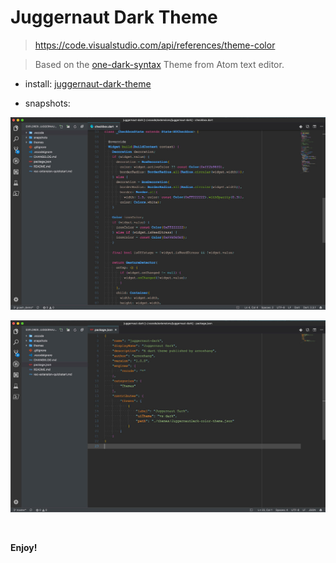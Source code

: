 # Juggernaut Dark Theme

> https://code.visualstudio.com/api/references/theme-color

> Based on the [one-dark-syntax](https://github.com/atom/one-dark-syntax) Theme from Atom text editor.

- install: [juggernaut-dark-theme](https://marketplace.visualstudio.com/items?itemName=arnozhang.juggernaut-dark-theme)

- snapshots:

![dart.jpg](https://raw.githubusercontent.com/arnozhang/juggernaut-dark-theme/master/snapshots/dart.jpg)

![dart.jpg](https://raw.githubusercontent.com/arnozhang/juggernaut-dark-theme/master/snapshots/json.jpg)

<br/>

**Enjoy!**
